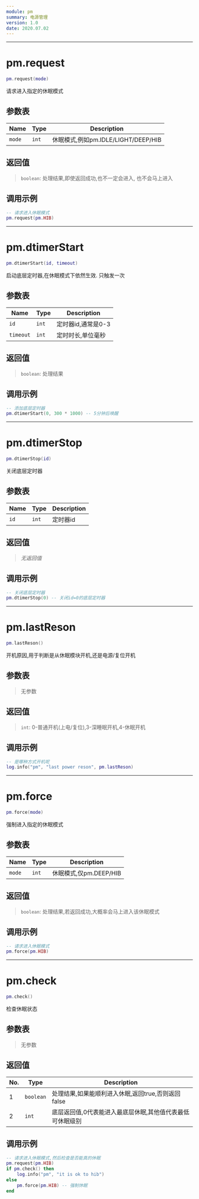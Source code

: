 ```yaml
---
module: pm
summary: 电源管理
version: 1.0
date: 2020.07.02
---
```


--------------------------------------------------
# pm.request

```lua
pm.request(mode)
```

请求进入指定的休眠模式

## 参数表

Name | Type | Description
-----|------|--------------
`mode`|`int`| 休眠模式,例如pm.IDLE/LIGHT/DEEP/HIB

## 返回值

> `boolean`: 处理结果,即使返回成功,也不一定会进入, 也不会马上进入

## 调用示例

```lua
-- 请求进入休眠模式
pm.request(pm.HIB)
```


--------------------------------------------------
# pm.dtimerStart

```lua
pm.dtimerStart(id, timeout)
```

启动底层定时器,在休眠模式下依然生效. 只触发一次

## 参数表

Name | Type | Description
-----|------|--------------
`id`|`int`| 定时器id,通常是0-3
`timeout`|`int`| 定时时长,单位毫秒

## 返回值

> `boolean`: 处理结果

## 调用示例

```lua
-- 添加底层定时器
pm.dtimerStart(0, 300 * 1000) -- 5分钟后唤醒
```


--------------------------------------------------
# pm.dtimerStop

```lua
pm.dtimerStop(id)
```

关闭底层定时器

## 参数表

Name | Type | Description
-----|------|--------------
`id`|`int`| 定时器id

## 返回值

> *无返回值*

## 调用示例

```lua
-- 关闭底层定时器
pm.dtimerStop(0) -- 关闭id=0的底层定时器
```


--------------------------------------------------
# pm.lastReson

```lua
pm.lastReson()
```

开机原因,用于判断是从休眠模块开机,还是电源/复位开机

## 参数表

> 无参数

## 返回值

> `int`: 0-普通开机(上电/复位),3-深睡眠开机,4-休眠开机

## 调用示例

```lua
-- 是哪种方式开机呢
log.info("pm", "last power reson", pm.lastReson)
```


--------------------------------------------------
# pm.force

```lua
pm.force(mode)
```

强制进入指定的休眠模式

## 参数表

Name | Type | Description
-----|------|--------------
`mode`|`int`| 休眠模式,仅pm.DEEP/HIB

## 返回值

> `boolean`: 处理结果,若返回成功,大概率会马上进入该休眠模式

## 调用示例

```lua
-- 请求进入休眠模式
pm.force(pm.HIB)
```


--------------------------------------------------
# pm.check

```lua
pm.check()
```

检查休眠状态

## 参数表

> 无参数

## 返回值

No. | Type | Description
----|------|--------------
1 |`boolean`| 处理结果,如果能顺利进入休眠,返回true,否则返回false
2 |`int`| 底层返回值,0代表能进入最底层休眠,其他值代表最低可休眠级别

## 调用示例

```lua
-- 请求进入休眠模式,然后检查是否能真的休眠
pm.request(pm.HIB)
if pm.check() then
    log.info("pm", "it is ok to hib")
else
    pm.force(pm.HIB) -- 强制休眠
end
```


